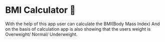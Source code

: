 


# BMI Calculator 💪

With the help of this app user can calculate the BMI(Body Mass Index) And on the basis of calculation app is also showing that the users weight is Overweight/ Normal/ Underweight.


